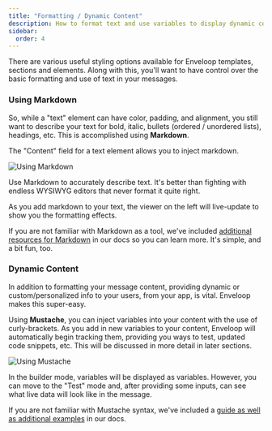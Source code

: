 ```yaml
---
title: "Formatting / Dynamic Content"
description: How to format text and use variables to display dynamic content
sidebar:
  order: 4
---
```


There are various useful styling options available for Enveloop templates, sections and elements. Along with this, you'll want to have control over the basic formatting and use of text in your messages.

### Using Markdown

So, while a "text" element can have color, padding, and alignment, you still want to describe your text for bold, italic, bullets (ordered / unordered lists), headings, etc. This is accomplished using **Markdown**.&#x20;

The "Content" field for a text element allows you to inject markdown.

![Using Markdown](/images/enveloop-using-markdown.png)

Use Markdown to accurately describe text. It's better than fighting with endless WYSIWYG editors that never format it quite right.


As you add markdown to your text, the viewer on the left will live-update to show you the formatting effects.

If you are not familiar with Markdown as a tool, we've included [additional resources for Markdown](../product-guides/markdown-for-formatting.html) in our docs so you can learn more. It's simple, and a bit fun, too. 

### Dynamic Content

In addition to formatting your message content, providing dynamic or custom/personalized info to your users, from your app, is vital. Enveloop makes this super-easy.

Using **Mustache**, you can inject variables into your content with the use of curly-brackets. As you add in new variables to your content, Enveloop will automatically begin tracking them, providing you ways to test, updated code snippets, etc. This will be discussed in more detail in later sections.

![Using Mustache](/images/enveloop-using-mustache-for-dynamic-content.png)

In the builder mode, variables will be displayed as variables. However, you can move to the "Test" mode and, after providing some inputs, can see what live data will look like in the message.

If you are not familiar with Mustache syntax, we've included a [guide as well as additional examples](../../product-guides/mustache-for-dynamic-content) in our docs.
